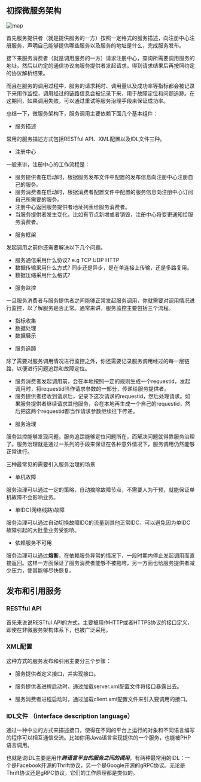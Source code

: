 ## 初探微服务架构

![map](../pic/microservice.png)

首先服务提供者（就是提供服务的一方）按照一定格式的服务描述，向注册中心注册服务，声明自己能够提供哪些服务以及服务的地址是什么，完成服务发布。

接下来服务消费者（就是调用服务的一方）请求注册中心，查询所需要调用服务的地址，然后以约定的通信协议向服务提供者发起请求，得到请求结果后再按照约定的协议解析结果。

而且在服务的调用过程中，服务的请求耗时、调用量以及成功率等指标都会被记录下来用作监控，调用经过的链路信息会被记录下来，用于故障定位和问题追踪。在这期间，如果调用失败，可以通过重试等服务治理手段来保证成功率。

总结一下，微服务架构下，服务调用主要依赖下面几个基本组件：

* 服务描述

常用的服务描述方式包括RESTful API、XML配置以及IDL文件三种。

* 注册中心

一般来讲，注册中心的工作流程是：

- 服务提供者在启动时，根据服务发布文件中配置的发布信息向注册中心注册自己的服务。
- 服务消费者在启动时，根据消费者配置文件中配置的服务信息向注册中心订阅自己所需要的服务。
- 注册中心返回服务提供者地址列表给服务消费者。
- 当服务提供者发生变化，比如有节点新增或者销毁，注册中心将变更通知给服务消费者。

* 服务框架

发起调用之前你还需要解决以下几个问题。

- 服务通信采用什么协议? e.g TCP UDP HTTP
- 数据传输采用什么方式? 同步还是异步，是在单连接上传输，还是多路复用。
- 数据压缩采用什么格式?

* 服务监控

一旦服务消费者与服务提供者之间能够正常发起服务调用，你就需要对调用情况进行监控，以了解服务是否正常。通常来讲，服务监控主要包括三个流程。

- 指标收集
- 数据处理
- 数据展示

* 服务追踪

除了需要对服务调用情况进行监控之外，你还需要记录服务调用经过的每一层链路，以便进行问题追踪和故障定位。

- 服务消费者发起调用前，会在本地按照一定的规则生成一个requestid，发起调用时，将requestid当作请求参数的一部分，传递给服务提供者。
- 服务提供者接收到请求后，记录下这次请求的requestid，然后处理请求。如果服务提供者继续请求其他服务，会在本地再生成一个自己的requestid，然后把这两个requestid都当作请求参数继续往下传递。

* 服务治理

服务监控能够发现问题，服务追踪能够定位问题所在，而解决问题就得靠服务治理了。服务治理就是通过一系列的手段来保证在各种意外情况下，服务调用仍然能够正常进行。

三种最常见的需要引入服务治理的场景

- 单机故障

服务治理可以通过一定的策略，自动摘除故障节点，不需要人为干预，就能保证单机故障不会影响业务。

- 单IDC(网络线路)故障

服务治理可以通过自动切换故障IDC的流量到其他正常IDC，可以避免因为单IDC故障引起的大批量业务受影响。

- 依赖服务不可用

服务治理可以通过**熔断**，在依赖服务异常的情况下，一段时期内停止发起调用而直接返回。这样一方面保证了服务消费者能够不被拖垮，另一方面也给服务提供者减少压力，使其能够尽快恢复。


## 发布和引用服务

### RESTful API

首先来说说RESTful API的方式，主要被用作HTTP或者HTTPS协议的接口定义，即使在非微服务架构体系下，也被广泛采用。

### XML配置

这种方式的服务发布和引用主要分三个步骤：

- 服务提供者定义接口，并实现接口。

- 服务提供者进程启动时，通过加载server.xml配置文件将接口暴露出去。

- 服务消费者进程启动时，通过加载client.xml配置文件来引入要调用的接口。

### IDL文件 （interface description language）

通过一种中立的方式来描述接口，使得在不同的平台上运行的对象和不同语言编写的程序可以相互通信交流。比如你用Java语言实现提供的一个服务，也能被PHP语言调用。

也就是说IDL主要是用作***跨语言平台的服务之间的调用***，有两种最常用的IDL：一个是Facebook开源的Thrift协议，另一个是Google开源的gRPC协议。无论是Thrift协议还是gRPC协议，它们的工作原理都是类似的。